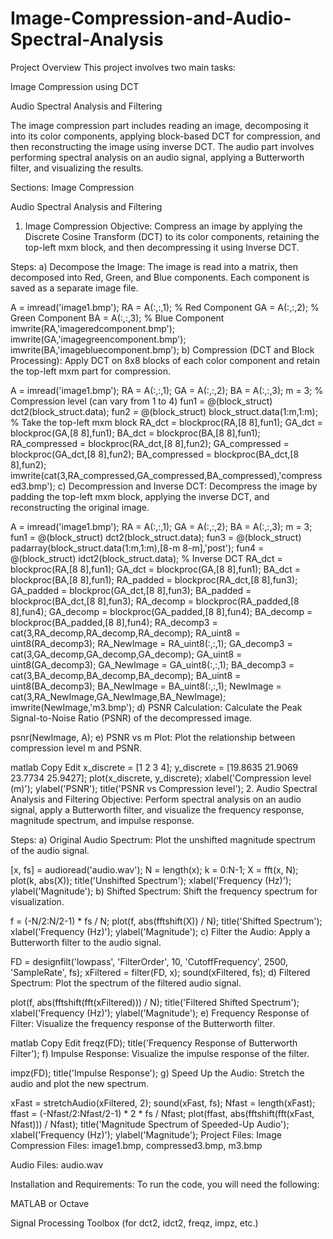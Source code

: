 # Image-Compression-and-Audio-Spectral-Analysis
Project Overview
This project involves two main tasks:

Image Compression using DCT

Audio Spectral Analysis and Filtering

The image compression part includes reading an image, decomposing it into its color components, applying block-based DCT for compression, and then reconstructing the image using inverse DCT.
The audio part involves performing spectral analysis on an audio signal, applying a Butterworth filter, and visualizing the results.

Sections:
Image Compression

Audio Spectral Analysis and Filtering

1. Image Compression
Objective:
Compress an image by applying the Discrete Cosine Transform (DCT) to its color components, retaining the top-left mxm block, and then decompressing it using Inverse DCT.

Steps:
a) Decompose the Image:
The image is read into a matrix, then decomposed into Red, Green, and Blue components. Each component is saved as a separate image file.

A = imread('image1.bmp');
RA = A(:,:,1);  % Red Component
GA = A(:,:,2);  % Green Component
BA = A(:,:,3);  % Blue Component
imwrite(RA,'imageredcomponent.bmp');
imwrite(GA,'imagegreencomponent.bmp');
imwrite(BA,'imagebluecomponent.bmp');
b) Compression (DCT and Block Processing):
Apply DCT on 8x8 blocks of each color component and retain the top-left mxm part for compression.

A = imread('image1.bmp');
RA = A(:,:,1);
GA = A(:,:,2);
BA = A(:,:,3);
m = 3;  % Compression level (can vary from 1 to 4)
fun1 = @(block_struct) dct2(block_struct.data);
fun2 = @(block_struct) block_struct.data(1:m,1:m);  % Take the top-left mxm block
RA_dct = blockproc(RA,[8 8],fun1);
GA_dct = blockproc(GA,[8 8],fun1);
BA_dct = blockproc(BA,[8 8],fun1);
RA_compressed = blockproc(RA_dct,[8 8],fun2);
GA_compressed = blockproc(GA_dct,[8 8],fun2);
BA_compressed = blockproc(BA_dct,[8 8],fun2);
imwrite(cat(3,RA_compressed,GA_compressed,BA_compressed),'compressed3.bmp');
c) Decompression and Inverse DCT:
Decompress the image by padding the top-left mxm block, applying the inverse DCT, and reconstructing the original image.

A = imread('image1.bmp');
RA = A(:,:,1);
GA = A(:,:,2);
BA = A(:,:,3);
m = 3;
fun1 = @(block_struct) dct2(block_struct.data);
fun3 = @(block_struct) padarray(block_struct.data(1:m,1:m),[8-m 8-m],'post');
fun4 = @(block_struct) idct2(block_struct.data);  % Inverse DCT
RA_dct = blockproc(RA,[8 8],fun1);
GA_dct = blockproc(GA,[8 8],fun1);
BA_dct = blockproc(BA,[8 8],fun1);
RA_padded = blockproc(RA_dct,[8 8],fun3);
GA_padded = blockproc(GA_dct,[8 8],fun3);
BA_padded = blockproc(BA_dct,[8 8],fun3);
RA_decomp = blockproc(RA_padded,[8 8],fun4);
GA_decomp = blockproc(GA_padded,[8 8],fun4);
BA_decomp = blockproc(BA_padded,[8 8],fun4);
RA_decomp3 = cat(3,RA_decomp,RA_decomp,RA_decomp);
RA_uint8 = uint8(RA_decomp3);
RA_NewImage = RA_uint8(:,:,1);
GA_decomp3 = cat(3,GA_decomp,GA_decomp,GA_decomp);
GA_uint8 = uint8(GA_decomp3);
GA_NewImage = GA_uint8(:,:,1);
BA_decomp3 = cat(3,BA_decomp,BA_decomp,BA_decomp);
BA_uint8 = uint8(BA_decomp3);
BA_NewImage = BA_uint8(:,:,1);
NewImage = cat(3,RA_NewImage,GA_NewImage,BA_NewImage);
imwrite(NewImage,'m3.bmp');
d) PSNR Calculation:
Calculate the Peak Signal-to-Noise Ratio (PSNR) of the decompressed image.

psnr(NewImage, A);
e) PSNR vs m Plot:
Plot the relationship between compression level m and PSNR.

matlab
Copy
Edit
x_discrete = [1 2 3 4];
y_discrete = [19.8635 21.9069 23.7734 25.9427];
plot(x_discrete, y_discrete);
xlabel('Compression level (m)');
ylabel('PSNR');
title('PSNR vs Compression level');
2. Audio Spectral Analysis and Filtering
Objective:
Perform spectral analysis on an audio signal, apply a Butterworth filter, and visualize the frequency response, magnitude spectrum, and impulse response.

Steps:
a) Original Audio Spectrum:
Plot the unshifted magnitude spectrum of the audio signal.

[x, fs] = audioread('audio.wav');
N = length(x);
k = 0:N-1;
X = fft(x, N);
plot(k, abs(X));
title('Unshifted Spectrum');
xlabel('Frequency (Hz)');
ylabel('Magnitude');
b) Shifted Spectrum:
Shift the frequency spectrum for visualization.

f = (-N/2:N/2-1) * fs / N;
plot(f, abs(fftshift(X)) / N);
title('Shifted Spectrum');
xlabel('Frequency (Hz)');
ylabel('Magnitude');
c) Filter the Audio:
Apply a Butterworth filter to the audio signal.

FD = designfilt('lowpass', 'FilterOrder', 10, 'CutoffFrequency', 2500, 'SampleRate', fs);
xFiltered = filter(FD, x);
sound(xFiltered, fs);
d) Filtered Spectrum:
Plot the spectrum of the filtered audio signal.

plot(f, abs(fftshift(fft(xFiltered))) / N);
title('Filtered Shifted Spectrum');
xlabel('Frequency (Hz)');
ylabel('Magnitude');
e) Frequency Response of Filter:
Visualize the frequency response of the Butterworth filter.

matlab
Copy
Edit
freqz(FD);
title('Frequency Response of Butterworth Filter');
f) Impulse Response:
Visualize the impulse response of the filter.

impz(FD);
title('Impulse Response');
g) Speed Up the Audio:
Stretch the audio and plot the new spectrum.

xFast = stretchAudio(xFiltered, 2);
sound(xFast, fs);
Nfast = length(xFast);
ffast = (-Nfast/2:Nfast/2-1) * 2 * fs / Nfast;
plot(ffast, abs(fftshift(fft(xFast, Nfast))) / Nfast);
title('Magnitude Spectrum of Speeded-Up Audio');
xlabel('Frequency (Hz)');
ylabel('Magnitude');
Project Files:
Image Compression Files: image1.bmp, compressed3.bmp, m3.bmp

Audio Files: audio.wav

Installation and Requirements:
To run the code, you will need the following:

MATLAB or Octave

Signal Processing Toolbox (for dct2, idct2, freqz, impz, etc.)
